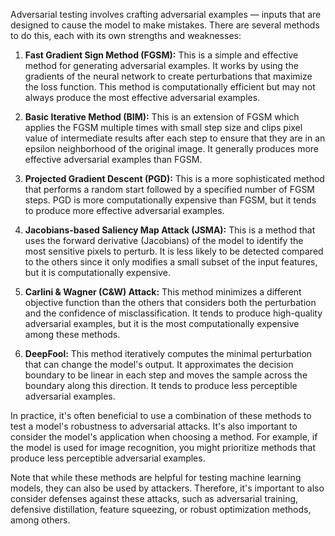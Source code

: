 Adversarial testing involves crafting adversarial examples — inputs that are designed to cause the model to make mistakes. There are several methods to do this, each with its own strengths and weaknesses:

1. **Fast Gradient Sign Method (FGSM):** This is a simple and effective method for generating adversarial examples. It works by using the gradients of the neural network to create perturbations that maximize the loss function. This method is computationally efficient but may not always produce the most effective adversarial examples.

2. **Basic Iterative Method (BIM):** This is an extension of FGSM which applies the FGSM multiple times with small step size and clips pixel value of intermediate results after each step to ensure that they are in an epsilon neighborhood of the original image. It generally produces more effective adversarial examples than FGSM.

3. **Projected Gradient Descent (PGD):** This is a more sophisticated method that performs a random start followed by a specified number of FGSM steps. PGD is more computationally expensive than FGSM, but it tends to produce more effective adversarial examples.

4. **Jacobians-based Saliency Map Attack (JSMA):** This is a method that uses the forward derivative (Jacobians) of the model to identify the most sensitive pixels to perturb. It is less likely to be detected compared to the others since it only modifies a small subset of the input features, but it is computationally expensive.

5. **Carlini & Wagner (C&W) Attack:** This method minimizes a different objective function than the others that considers both the perturbation and the confidence of misclassification. It tends to produce high-quality adversarial examples, but it is the most computationally expensive among these methods.

6. **DeepFool:** This method iteratively computes the minimal perturbation that can change the model's output. It approximates the decision boundary to be linear in each step and moves the sample across the boundary along this direction. It tends to produce less perceptible adversarial examples.

In practice, it's often beneficial to use a combination of these methods to test a model's robustness to adversarial attacks. It's also important to consider the model's application when choosing a method. For example, if the model is used for image recognition, you might prioritize methods that produce less perceptible adversarial examples.

Note that while these methods are helpful for testing machine learning models, they can also be used by attackers. Therefore, it's important to also consider defenses against these attacks, such as adversarial training, defensive distillation, feature squeezing, or robust optimization methods, among others.